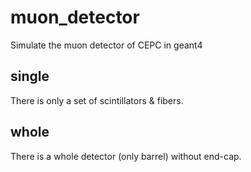 # muon_detector
Simulate the muon detector of CEPC in geant4

## single
There is only a set of scintillators & fibers.

## whole
There is a whole detector (only barrel) without end-cap.